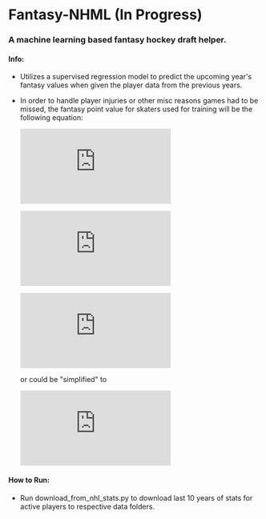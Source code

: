 # Fantasy-NHML (In Progress)
### A machine learning based fantasy hockey draft helper.

#### Info:
- Utilizes a supervised regression model to predict the upcoming year's fantasy values when given the player data from the previous years.
- In order to handle player injuries or other misc reasons games had to be missed, the fantasy point value for skaters used for training will be the following equation:

  ![equation](https://latex.codecogs.com/gif.latex?a%20%3D%20%5Ctextrm%7Btotal%20number%20of%20fantasy%20points%20earned%20in%20a%20season%7D)

  ![equation](https://latex.codecogs.com/gif.latex?b%20%3D%20%5Ctextrm%7Bnumber%20of%20games%20played%7D)

  ![equation](https://latex.codecogs.com/gif.latex?%280.4a%29%20&plus;%20%280.6%28%5Cfrac%7B82a%7D%7Bb%7D%29%29)

  or could be "simplified" to

  ![equation](https://latex.codecogs.com/gif.latex?%28%5Cfrac%7B2ab&plus;246a%7D%7B5b%7D%29)

#### How to Run:
- Run download_from_nhl_stats.py to download last 10 years of stats for active players to respective data folders.
